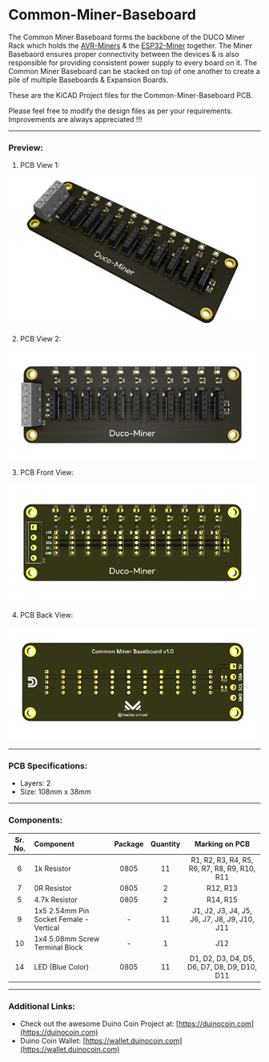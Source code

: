 # Common-Miner-Baseboard

The Common Miner Baseboard forms the backbone of the DUCO Miner Rack which holds the [AVR-Miners](https://github.com/Duco-Miner/AVR-Miner) & the [ESP32-Miner](https://github.com/Duco-Miner/ESP32-Miner) together. The Miner Basebaord ensures proper connectivity between the devices & is also responsible for providing consistent power supply to every board on it. The Common Miner Baseboard can be stacked on top of one another to create a pile of multiple Baseboards & Expansion Boards.

These are the KiCAD Project files for the Common-Miner-Baseboard PCB.

Please feel free to modify the design files as per your requirements. Improvements are always appreciated !!!

---
### Preview:

1) PCB View 1:

![Common-Miner-Baseboard](https://github.com/Duco-Miner/Common-Miner-Baseboard/blob/be04aa3c640580376349d220fed89e4c5d23abf6/IMAGES/Common-Miner-Baseboard-1.png)

2) PCB View 2:

![Common-Miner-Baseboard](https://github.com/Duco-Miner/Common-Miner-Baseboard/blob/be04aa3c640580376349d220fed89e4c5d23abf6/IMAGES/Common-Miner-Baseboard-2.png)

3) PCB Front View:

![Common-Miner-Baseboard](https://github.com/Duco-Miner/Common-Miner-Baseboard/blob/be04aa3c640580376349d220fed89e4c5d23abf6/IMAGES/Common-Miner-Baseboard-3.png)

4) PCB Back View:

![Common-Miner-Baseboard](https://github.com/Duco-Miner/Common-Miner-Baseboard/blob/be04aa3c640580376349d220fed89e4c5d23abf6/IMAGES/Common-Miner-Baseboard-4.png)

---

### PCB Specifications:

- Layers: 2
- Size: 108mm x 38mm

---

### Components:

| Sr. No. | Component                               | Package | Quantity |                Marking on PCB                |
| :-----: | :-------------------------------------- | :-----: | :------: | :------------------------------------------: |
|    6    | 1k Resistor                             |  0805   |    11    | R1, R2, R3, R4, R5, R6, R7, R8, R9, R10, R11 |
|    7    | 0R Resistor                             |  0805   |    2     |                   R12, R13                   |
|    5    | 4.7k Resistor                           |  0805   |    2     |                   R14, R15                   |
|    9    | 1x5 2.54mm Pin Socket Female - Vertical |    -    |    11    | J1, J2, J3, J4, J5, J6, J7, J8, J9, J10, J11 |
|   10    | 1x4 5.08mm Screw Terminal Block         |    -    |    1     |                     J12                      |
|   14    | LED (Blue Color)                        |  0805   |    11    | D1, D2, D3, D4, D5, D6, D7, D8, D9, D10, D11 |

---

### Additional Links:

- Check out the awesome Duino Coin Project at: [https://duinocoin.com](https://duinocoin.com)
- Duino Coin Wallet: [https://wallet.duinocoin.com](https://wallet.duinocoin.com)
